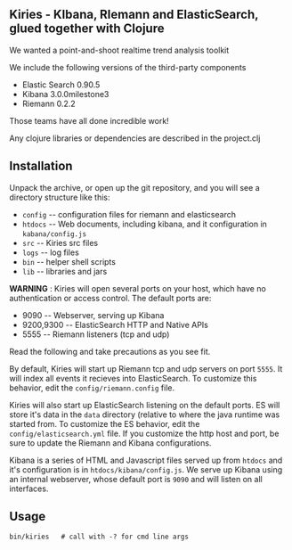 ## Kiries - KIbana, RIemann and ElasticSearch, glued together with Clojure

We wanted a point-and-shoot realtime trend analysis toolkit

We include the following versions of the third-party components

* Elastic Search 0.90.5
* Kibana 3.0.0milestone3
* Riemann 0.2.2

Those teams have all done incredible work!

Any clojure libraries or dependencies are described in the project.clj

## Installation

Unpack the archive, or open up the git repository, and you will see a
directory structure like this:

 * `config` -- configuration files for riemann and elasticsearch
 * `htdocs` -- Web documents, including kibana, and it configuration in `kabana/config.js`
 * `src` -- Kiries src files
 * `logs` -- log files
 * `bin` -- helper shell scripts
 * `lib` -- libraries and jars

__WARNING__ : Kiries will open several ports on your host, which have
no authentication or access control. The default ports are:

 * 9090 -- Webserver, serving up Kibana
 * 9200,9300 -- ElasticSearch HTTP and Native APIs
 * 5555 -- Riemann listeners (tcp and udp)

Read the following and take precautions as you see fit.

By default, Kiries will start up Riemann tcp and udp servers on port
`5555`.  It will index all events it recieves into ElasticSearch.  To
customize this behavior, edit the `config/riemann.config` file.

Kiries will also start up ElasticSearch listening on the default
ports.  ES will store it's data in the `data` directory (relative to
where the java runtime was started from.  To customize the ES
behavior, edit the `config/elasticsearch.yml` file.  If you customize
the http host and port, be sure to update the Riemann and Kibana
configurations.

Kibana is a series of HTML and Javascript files served up from
`htdocs` and it's configuration is in `htdocs/kibana/config.js`.  We
serve up Kibana using an internal webserver, whose default port is
`9090` and will listen on all interfaces.

## Usage

	bin/kiries   # call with -? for cmd line args

